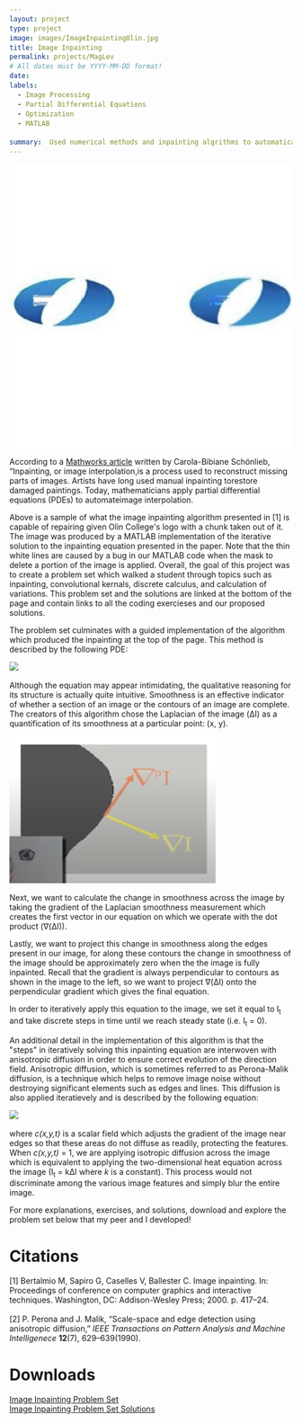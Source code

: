 ```yaml
---
layout: project
type: project
image: images/ImageInpaintingOlin.jpg
title: Image Inpainting
permalink: projects/MagLev
# All dates must be YYYY-MM-DD format!
date:
labels:
  - Image Processing
  - Partial Differential Equations
  - Optimization
  - MATLAB

summary:  Used numerical methods and inpainting algrithms to automatically fill in missing portions of images.
---
```


<img class="ui large centered image" src="../images/ImageInpaintingOlin.jpg">

According to a <a href="https://www.mathworks.com/company/newsletters/articles/applying-modern-pde-techniques-to-digital-image-restoration.html" target="_blank">Mathworks article</a> written by Carola-Bibiane Schönlieb, “Inpainting, or image interpolation,is  a  process  used  to  reconstruct  missing  parts  of  images.   Artists  have  long  used  manual  inpainting  torestore damaged paintings.  Today, mathematicians apply partial differential equations (PDEs) to automateimage interpolation.

Above is a sample of what the image inpainting algorithm presented in [1] is capable of repairing given Olin College's logo with a chunk taken out of it. The image was produced by a MATLAB implementation of the iterative solution to the inpainting equation presented in the paper. Note that the thin white lines are caused by a bug in our MATLAB code when the mask to delete a portion of the image is applied. Overall, the goal of this project was to create a problem set which walked a student through topics such as inpainting, convolutional kernals, discrete calculus, and calculation of variations. This problem set and the solutions are linked at the bottom of the page and contain links to all the coding exercieses and our proposed solutions.

The problem set culminates with a guided implementation of the algorithm which produced the inpainting at the top of the page. This method is described by the following PDE:

<img class="ui centered image" src="https://latex.codecogs.com/gif.latex?I_{t}&space;=&space;\nabla(\Delta&space;I)&space;\cdot&space;\nabla&space;^&space;\perp&space;I">

Although the equation may appear intimidating, the qualitative reasoning for its structure is actually quite intuitive. Smoothness is an effective indicator of whether a section of an image or the contours of an image are complete. The creators of this algorithm chose the Laplacian of the image (&Delta;I) as a quantification of its smoothness at a particular point: (x, y).

<img class="ui medium left floated image" src="../images/IsophoteDiagram.PNG">

Next, we want to calculate the change in smoothness across the image by taking the gradient of the Laplacian smoothness measurement which creates the first vector in our equation on which we operate with the dot product (&nabla;(&Delta;I)).

Lastly, we want to project this change in smoothness along the edges present in our image, for along these contours the change in smoothness of the image should be approximately zero when the the image is fully inpainted. Recall that the gradient is always perpendicular to contours as shown in the image to the left, so we want to project &nabla;(&Delta;I) onto the perpendicular gradient which gives the final equation.

In order to iteratively apply this equation to the image, we set it equal to I<sub>t</sub> and take discrete steps in time until we reach steady state (i.e. I<sub>t</sub> = 0).

An additional detail in the implementation of this algorithm is that the "steps" in iteratively solving this inpainting equation are interwoven with anisotropic diffusion in order to ensure correct evolution of the direction field. Anisotropic diffusion, which is sometimes referred to as Perona-Malik diffusion, is a technique which helps to remove image noise without destroying significant elements such as edges and lines. This diffusion is also applied iteratievely and is described by the following equation:

<img class="ui centered image" src="https://latex.codecogs.com/gif.latex?I_{t}&space;=&space;div(c(x,y,t)\nabla&space;I)&space;=&space;c(x,y,t)\nabla&space;I&space;&plus;&space;\nabla&space;c&space;\cdot&space;\nabla&space;I" >

where <i>c(x,y,t)</i> is a scalar field which adjusts the gradient of the image near edges so that these areas do not diffuse as readily, protecting the features. When <i>c(x,y,t)</i> = 1, we are applying isotropic diffusion across the image which is equivalent to applying the two-dimensional heat equation across the image (I<sub>t</sub> = k&Delta;I where <i>k</i> is a constant). This process would not discriminate among the various image features and simply blur the entire image.

For more explanations, exercises, and solutions, download and explore the problem set below that my peer and I developed!

# Citations
[1] Bertalmio M, Sapiro G, Caselles V, Ballester C. Image inpainting. In: Proceedings of conference on computer graphics and interactive techniques. Washington, DC: Addison-Wesley Press; 2000. p. 417–24. 
<br>
<br>
[2] P. Perona and J. Malik, “Scale-space and edge detection using anisotropic diffusion,” <i>IEEE  Transactions  on  Pattern  Analysis  and  Machine  Intelligenece</i> <b>12</b>(7),  629–639(1990). 

# Downloads
<a href="../project-pdfs/Image_Inpainting_Problem_Set.pdf" download>Image Inpainting Problem Set</a>
<br>
<a href="../project-pdfs/Image_Inpainting_Problem_Set_Solutions.pdf" download>Image Inpainting Problem Set Solutions</a>